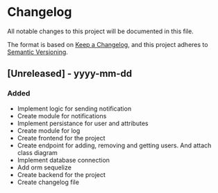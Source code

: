 # Changelog

All notable changes to this project will be documented in this file.

The format is based on [Keep a Changelog](https://keepachangelog.com/en/1.0.0/),
and this project adheres to [Semantic Versioning](https://semver.org/spec/v2.0.0.html).

## [Unreleased] - yyyy-mm-dd

### Added

- Implement logic for sending notification
- Create module for notifications
- Implement persistance for user and attributes
- Create module for log
- Create frontend for the project
- Create endpoint for adding, removing and getting users. And attach class diagram
- Implement database connection
- Add orm sequelize
- Create backend for the project
- Create changelog file
